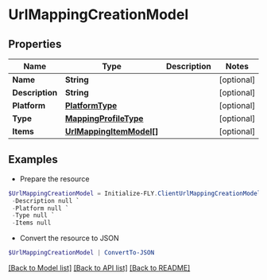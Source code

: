 # UrlMappingCreationModel
## Properties

Name | Type | Description | Notes
------------ | ------------- | ------------- | -------------
**Name** | **String** |  | [optional] 
**Description** | **String** |  | [optional] 
**Platform** | [**PlatformType**](PlatformType.md) |  | [optional] 
**Type** | [**MappingProfileType**](MappingProfileType.md) |  | [optional] 
**Items** | [**UrlMappingItemModel[]**](UrlMappingItemModel.md) |  | [optional] 

## Examples

- Prepare the resource
```powershell
$UrlMappingCreationModel = Initialize-FLY.ClientUrlMappingCreationModel  -Name null `
 -Description null `
 -Platform null `
 -Type null `
 -Items null
```

- Convert the resource to JSON
```powershell
$UrlMappingCreationModel | ConvertTo-JSON
```

[[Back to Model list]](../README.md#documentation-for-models) [[Back to API list]](../README.md#documentation-for-api-endpoints) [[Back to README]](../README.md)

